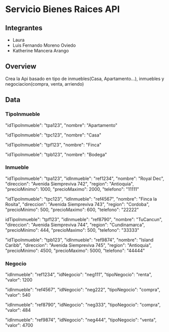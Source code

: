 # Servicio Bienes Raices API

## Integrantes
- Laura
- Luis Fernando Moreno Oviedo
- Katherine Mancera Arango

## Overview  
Crea la Api basado en tipo de inmuebles(Casa, Apartamento...), inmuebles y negociacion(compra, venta, arriendo)

## Data
### TipoInmueble
"idTipoInmueble": "tpa123",
"nombre": "Apartamento"
  
"idTipoInmueble": "tpc123",
"nombre": "Casa"
  
"idTipoInmueble": "tpf123",
"nombre": "Finca"
  
"idTipoInmueble": "tpb123",
"nombre": "Bodega"
	
### Inmueble
"idTipoInmueble": "tpa123",
"idInmueble": "ref1234",
"nombre": "Royal Dec",
"direccion": "Avenida Siempreviva 742",
"region": "Antioquia",
"precioMinimo": 1000,
"precioMaximo": 2000,
"telefono": "11111"
		
"idTipoInmueble": "tpc123",
"idInmueble": "ref4567",
"nombre": "Finca la Rosita",
"direccion": "Avenida Siempreviva 743",
"region": "Cordoba",
"precioMinimo": 500,
"precioMaximo": 600,
"telefono": "22222"		

idTipoInmueble": "tpf123",
"idInmueble": "ref8790",
"nombre": "TuCancun",
"direccion": "Avenida Siempreviva 744",
"region": "Cundinamarca",
"precioMinimo": 444,
"precioMaximo": 500,
"telefono": "33333"
				
"idTipoInmueble": "tpb123",
"idInmueble": "ref9874",
"nombre": "Island Caribb",
"direccion": "Avenida Siempreviva 745",
"region": "Antioquia",
"precioMinimo": 4500,
"precioMaximo": 5000,
"telefono": "44444"

### Negocio
"idInmueble": "ref1234",
"idNegocio": "neg111",
"tipoNegocio": "renta",
"valor": 1200

"idInmueble": "ref4567",
"idNegocio": "neg222",
"tipoNegocio": "compra",
"valor": 540

"idInmueble": "ref8790",
"idNegocio": "neg333",
"tipoNegocio": "compra",
"valor": 484

"idInmueble": "ref9874",
"idNegocio": "neg444",
"tipoNegocio": "venta",
"valor": 4700
